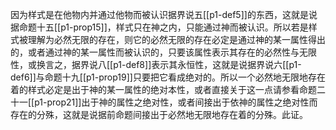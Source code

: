 因为样式是在他物内并通过他物而被认识据界说五[[p1-def5]]的东西，这就是说据命题十五[[p1-prop15]]，样式只在神之内，只能通过神而被认识。所以若是样式被理解为必然无限的存在，则它的必然无限的存在必定是通过神的某一属性得出的，或者通过神的某一属性而被认识的，只要该属性表示其存在的必然性与无限性，或换言之，据界说八[[p1-def8]]表示其永恒性，这就是说据界说六[[p1-def6]]与命题十九[[p1-prop19]]只要把它看成绝对的。所以一个必然地无限地存在着的样式必定是出于神的某一属性的绝对本性，或者直接关于这一点请参看命题二十一[[p1-prop21]]出于神的属性之绝对性，或者间接出于依神的属性之绝对性而存在的分殊，这就是说据前命题间接出于必然地无限地存在着的分殊。此证。